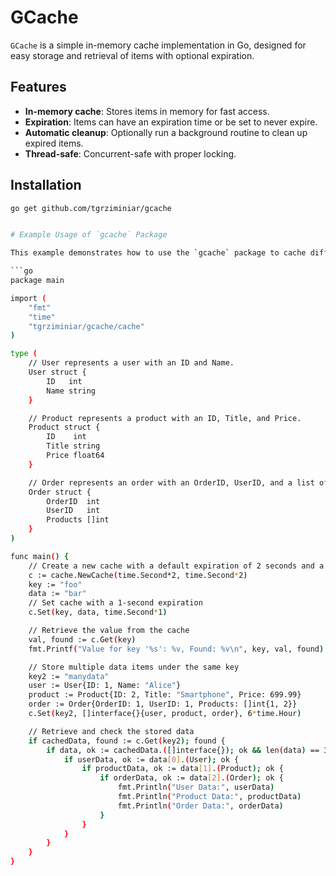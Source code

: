 # GCache

`GCache` is a simple in-memory cache implementation in Go, designed for easy storage and retrieval of items with optional expiration.

## Features

- **In-memory cache**: Stores items in memory for fast access.
- **Expiration**: Items can have an expiration time or be set to never expire.
- **Automatic cleanup**: Optionally run a background routine to clean up expired items.
- **Thread-safe**: Concurrent-safe with proper locking.

## Installation

```sh
go get github.com/tgrziminiar/gcache


# Example Usage of `gcache` Package

This example demonstrates how to use the `gcache` package to cache different types of data, including simple values and complex structs.

```go
package main

import (
	"fmt"
	"time"
	"tgrziminiar/gcache/cache"
)

type (
	// User represents a user with an ID and Name.
	User struct {
		ID   int
		Name string
	}

	// Product represents a product with an ID, Title, and Price.
	Product struct {
		ID    int
		Title string
		Price float64
	}

	// Order represents an order with an OrderID, UserID, and a list of Products.
	Order struct {
		OrderID  int
		UserID   int
		Products []int
	}
)

func main() {
	// Create a new cache with a default expiration of 2 seconds and a clear interval of 2 seconds.
	c := cache.NewCache(time.Second*2, time.Second*2)
	key := "foo"
	data := "bar"
	// Set cache with a 1-second expiration
	c.Set(key, data, time.Second*1)

	// Retrieve the value from the cache
	val, found := c.Get(key)
	fmt.Printf("Value for key '%s': %v, Found: %v\n", key, val, found)

	// Store multiple data items under the same key
	key2 := "manydata"
	user := User{ID: 1, Name: "Alice"}
	product := Product{ID: 2, Title: "Smartphone", Price: 699.99}
	order := Order{OrderID: 1, UserID: 1, Products: []int{1, 2}}
	c.Set(key2, []interface{}{user, product, order}, 6*time.Hour)

	// Retrieve and check the stored data
	if cachedData, found := c.Get(key2); found {
		if data, ok := cachedData.([]interface{}); ok && len(data) == 3 {
			if userData, ok := data[0].(User); ok {
				if productData, ok := data[1].(Product); ok {
					if orderData, ok := data[2].(Order); ok {
						fmt.Println("User Data:", userData)
						fmt.Println("Product Data:", productData)
						fmt.Println("Order Data:", orderData)
					}
				}
			}
		}
	}
}
